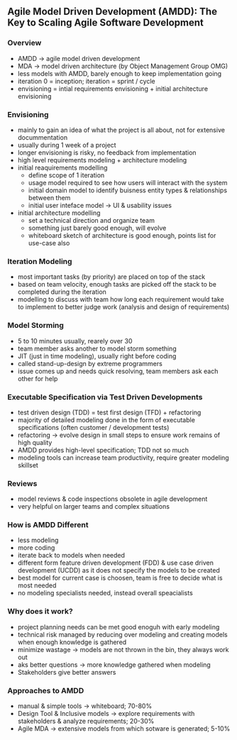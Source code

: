 ## Agile Model Driven Development (AMDD): The Key to Scaling Agile Software Development

### Overview

- AMDD -> agile model driven development
- MDA -> model driven architecture (by Object Management Group OMG)
- less models with AMDD, barely enough to keep implementation going
- iteration 0 = inception; iteration = sprint / cycle
- envisioning = intial requirements envisioning + initial architecture envisioning

### Envisioning

- mainly to gain an idea of what the project is all about, not for extensive docummentation
- usually during 1 week of a project
- longer envisioning is risky, no feedback from implementation
- high level requirements modeling + architecture modeling
- initial reaquirements modelling
  - define scope of 1 iteration
  - usage model required to see how users will interact with the system
  - initial domain model to identify buisness entity types & relationships between them
  - initial user inteface model -> UI & usability issues
- initial architecture modelling
  - set a technical direction and organize team
  - something just barely good enough, will evolve
  - whiteboard sketch of architecture is good enough, points list for use-case also

### Iteration Modeling

- most important tasks (by priority) are placed on top of the stack
- based on team velocity, enough tasks are picked off the stack to be completed during the 
iteration
- modelling to discuss with team how long each requirement would take to implement to better 
judge work (analysis and design of requirements)

### Model Storming

- 5 to 10 minutes usually, rearely over  30
- team member asks another to model storm something
- JIT (just in time modeling), usually right before coding
- called stand-up-design by extreme programmers
- issue comes up and needs quick resolving, team members ask each other for help

### Executable Specification via Test Driven Developments

- test driven design (TDD) = test first design (TFD) + refactoring
- majority of detailed modeling done in the form of executable specifications (often customer / 
development tests)
- refactoring -> evolve design in small steps to ensure work remains of high quality
- AMDD provides high-level specification; TDD not so much
- modeling tools can increase team productivity, require greater modeling skillset

### Reviews

- model reviews & code inspections obsolete in agile development
- very helpful on larger teams and complex situations

### How is AMDD Different

- less modeling
- more coding
- iterate back to models when needed
- different form feature driven development (FDD) & use case driven development (UCDD) as it 
does not specify the models to be created
- best model for current case is choosen, team is free to decide what is most needed
- no modeling specialists needed, instead overall speacialists

### Why does it work?

- project planning needs can be met good enoguh with early modeling 
- technical risk managed by reducing over modeling and creating models when enough knowledge is 
gathered
- minimize wastage -> models are not thrown in the bin, they always work out
- aks better questions -> more knowledge gathered when modeling
- Stakeholders give better answers 

### Approaches to AMDD

- manual & simple tools -> whiteboard; 70-80%
- Design Tool & Inclusive models -> explore requirements with stakeholders & analyze 
requirements; 20-30%
- Agile MDA -> extensive models from which sotware is generated; 5-10%
